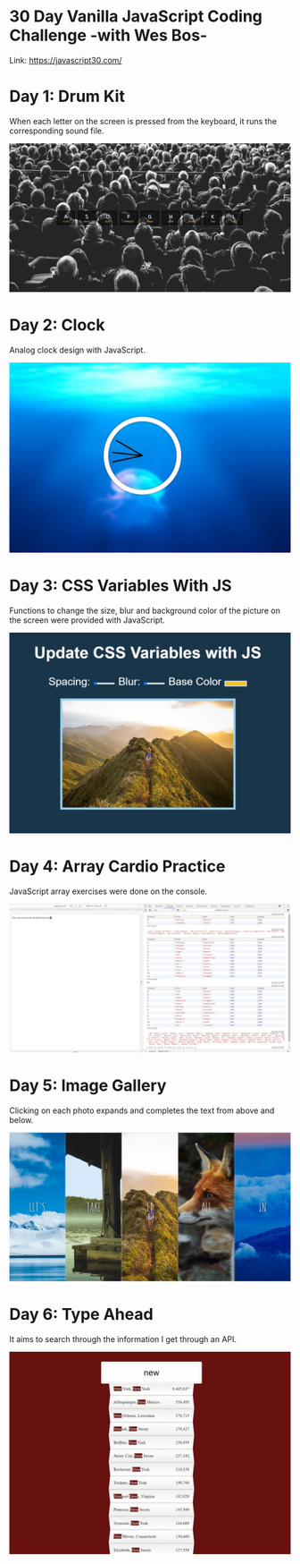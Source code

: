 # 30 Day Vanilla JavaScript Coding Challenge  -with Wes Bos- 
Link: https://javascript30.com/

# Day 1: Drum Kit
When each letter on the screen is pressed from the keyboard, it runs the corresponding sound file.

![](01-DrumKit/01.jpg)

# Day 2: Clock
Analog clock design with JavaScript.

![](02-Clock/02.jpg)

# Day 3: CSS Variables With JS
Functions to change the size, blur and background color of the picture on the screen were provided with JavaScript.

![](03-CSSVariablesWithJS/03.jpg)

# Day 4: Array Cardio Practice
JavaScript array exercises were done on the console.

![](04-ArrayCardioPractice/04.jpg)

# Day 5: Image Gallery
Clicking on each photo expands and completes the text from above and below.

![](05-ImageGallery/05.jpg)

# Day 6: Type Ahead
It aims to search through the information I get through an API.

![](06-TypeAhead/06.jpg)
